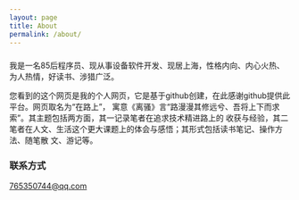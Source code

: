 ```yaml
---
layout: page
title: About
permalink: /about/
---
```

###  
我是一名85后程序员、现从事设备软件开发、现居上海，性格内向、内心火热、为人热情，好读书、涉猎广泛。

您看到的这个网页是我的个人网页，它是基于github创建，在此感谢github提供此平台。网页取名为“在路上”，
寓意《离骚》言“路漫漫其修远兮、吾将上下而求索”。其主题包括两方面，其一记录笔者在追求技术精进路上的
收获与经验，其二笔者在人文、生活这个更大课题上的体会与感悟；其形式包括读书笔记、操作方法、随笔散
文、游记等。

### 联系方式
[765350744@qq.com](mailto:765350744@qq.com)
